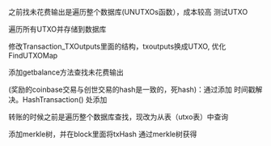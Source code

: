 之前找未花费输出是遍历整个数据库(UNUTXOs函数），成本较高
测试UTXO

遍历所有UTXO并存储到数据库

修改Transaction_TXOutputs里面的结构，txoutputs换成UTXO,
优化FindUTXOMap

添加getbalance方法查找未花费输出

(奖励的coinbase交易与创世交易的hash是一致的，死hash)：通过添加
时间戳解决。HashTransaction() 处添加

转账的时候之前是遍历整个数据库查找，现改为从表（utxo表）中查询

添加merkle树，并在block里面将txHash 通过merkle树获得